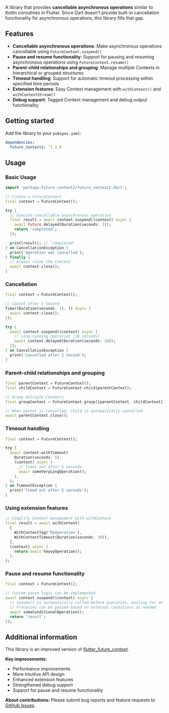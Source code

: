 A library that provides **cancellable asynchronous operations** similar to Kotlin coroutines in Flutter.
Since Dart doesn't provide built-in cancellation functionality for asynchronous operations, this library fills that gap.

## Features

- **Cancellable asynchronous operations**: Make asynchronous operations cancellable using `FutureContext.suspend()`
- **Pause and resume functionality**: Support for pausing and resuming asynchronous operations using `FutureContext.resume()`
- **Parent-child relationships and grouping**: Manage multiple Contexts in hierarchical or grouped structures
- **Timeout handling**: Support for automatic timeout processing within specified time periods
- **Extension features**: Easy Context management with `withContext()` and `withContextStream()`
- **Debug support**: Tagged Context management and debug output functionality

## Getting started

Add the library to your `pubspec.yaml`:

```yaml
dependencies:
  future_context2: ^1.1.0
```

## Usage

### Basic Usage

```dart
import 'package:future_context2/future_context2.dart';

// Create a FutureContext
final context = FutureContext();

try {
  // Execute cancellable asynchronous operation
  final result = await context.suspend((context) async {
    await Future.delayed(Duration(seconds: 2));
    return 'completed';
  });

  print(result); // 'completed'
} on CancellationException {
  print('Operation was cancelled');
} finally {
  // Always close the Context
  await context.close();
}
```

### Cancellation

```dart
final context = FutureContext();

// Cancel after 1 second
Timer(Duration(seconds: 1), () async {
  await context.close();
});

try {
  await context.suspend((context) async {
    // Long-running operation (10 seconds)
    await context.delayed(Duration(seconds: 10));
  });
} on CancellationException {
  print('Cancelled after 1 second');
}
```

### Parent-child relationships and grouping

```dart
final parentContext = FutureContext();
final childContext = FutureContext.child(parentContext);

// Group multiple Contexts
final groupContext = FutureContext.group([parentContext, childContext]);

// When parent is cancelled, child is automatically cancelled
await parentContext.close();
```

### Timeout handling

```dart
final context = FutureContext();

try {
  await context.withTimeout(
    Duration(seconds: 5),
    (context) async {
      // Times out after 5 seconds
      await someVeryLongOperation();
    },
  );
} on TimeoutException {
  print('Timed out after 5 seconds');
}
```

### Using extension features

```dart
// Simplify Context management with withContext
final result = await withContext(
  [
    WithContextTag('MyOperation'),
    WithContextTimeout(Duration(seconds: 30)),
  ],
  (context) async {
    return await heavyOperation();
  },
);
```

### Pause and resume functionality

```dart
final context = FutureContext();

// Custom pause logic can be implemented
await context.suspend((context) async {
  // resume() is automatically called before execution, waiting for an executable state
  // Processes can be paused based on external conditions as needed
  await someConditionalOperation();
  return 'result';
});
```

## Additional information

This library is an improved version of [flutter_future_context](https://github.com/vivitainc/flutter_future_context).

**Key improvements:**

- Performance improvements
- More intuitive API design
- Enhanced extension features
- Strengthened debug support
- Support for pause and resume functionality

**About contributions:**
Please submit bug reports and feature requests to [GitHub Issues](https://github.com/eaglesakura/flutter_armyknife/issues).
